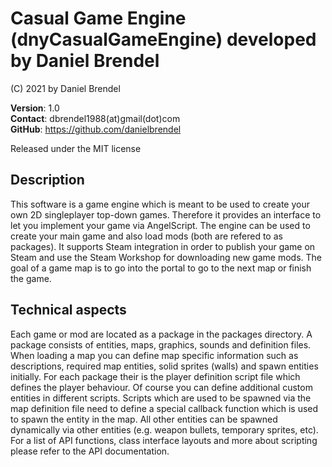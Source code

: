 # Casual Game Engine (dnyCasualGameEngine) developed by Daniel Brendel

(C) 2021 by Daniel Brendel

**Version**: 1.0\
**Contact**: dbrendel1988(at)gmail(dot)com\
**GitHub**: https://github.com/danielbrendel<br/>

Released under the MIT license

## Description
This software is a game engine which is meant to be used to create your own
2D singleplayer top-down games. Therefore it provides an interface to let you
implement your game via AngelScript. The engine can be used to create your main
game and also load mods (both are refered to as packages). It supports Steam 
integration in order to publish your game on Steam and use the Steam Workshop 
for downloading new game mods. 
The goal of a game map is to go into the portal to go to the next map or finish
the game.

## Technical aspects
Each game or mod are located as a package in the packages directory. A package consists
of entities, maps, graphics, sounds and definition files. When loading a map you can define
map specific information such as descriptions, required map entities, solid sprites (walls)
and spawn entities initially. 
For each package their is the player definition script file which defines the player behaviour.
Of course you can define additional custom entities in different scripts. Scripts which are used
to be spawned via the map definition file need to define a special callback function which is used
to spawn the entity in the map. All other entities can be spawned dynamically via other entities 
(e.g. weapon bullets, temporary sprites, etc).
For a list of API functions, class interface layouts and more about scripting please refer to the 
API documentation.